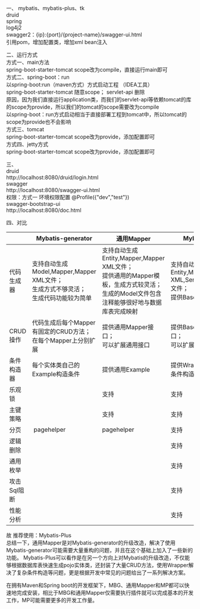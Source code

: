 一、
mybatis、mybatis-plus、tk <br>
druid <br>
spring <br>
log4j2 <br>
swagger2：{ip}:{port}/{project-name}/swagger-ui.html <br>
    引用pom，增加配置类，增加xml bean注入 <br>

二、运行方式 <br>
方式一、main方法 <br>
    spring-boot-starter-tomcat scope改为compile，直接运行main即可 <br>
方式二、spring-boot：run <br>
    以spring-boot:run（maven方式）方式启动工程 （IDEA工具） <br>
    spring-boot-starter-tomcat 随意scope； servlet-api 删除 <br>
    原因，因为我们直接运行application类，而我们的servlet-api等依赖tomcat的库的scope为provide，所以我们的tomcat的scope需要改为compile  <br>
        以spring-boot：run方式启动相当于直接部署工程到tomcat中，所以tomcat的scope为provide也不会影响 <br>
方式三、tomcat <br>
    spring-boot-starter-tomcat scope改为provide，添加配置即可 <br>
方式四、jetty方式 <br>
    spring-boot-starter-tomcat scope改为provide，添加配置即可 <br>

三、<br>
druid <br>
    http://localhost:8080/druid/login.html <br>
swagger <br>
    http://localhost:8080/swagger-ui.html <br>
    权限：方式一 环境权限配置 @Profile({"dev","test"}) <br>
swagger-bootstrap-ui <br>
    http://localhost:8080/doc.html <br>

四、对比 <br>

|         | Mybatis-generator | 通用Mapper| Mybatis-Plus     |
|---------|-------------------|--------------|------------------|
| 代码生成器   | 支持自动生成Model,Mapper,Mapper XML文件；<br>生成方式不够灵活；<br>生成代码功能较为简单 | 支持自动生成Entity,Mapper,Mapper XML文件；<br>提供通用的Mapper模板，生成方式较灵活；<br>生成的Model文件包含注释能够很好地与数据库表完成映射 | 支持自动生成Entity,Mapper,Mapper XML,Service,Controller文件；<br>提供BaseMapper接口 |
| CRUD操作  | 代码生成后每个Mapper有固定的CRUD方法；<br>在每个Mapper上分别扩展 | 提供通用Mapper接口；<br>可以扩展通用接口 | 提供BaseMapper接口；<br>可以扩展通用接口   |
| 条件构造器   | 每个实体类自己的Example构造条件| 提供通用Example   | 提供Wrapper进行复杂条件构造  |
| 乐观锁     |                   | 支持       | 支持      |
| 主键策略    |                  | 支持       | 支持      |
| 分页      |  pagehelper       | pagehelper| 支持      |
| 逻辑删除    |                  |          | 支持      |
| 通用枚举    |                  |          | 支持      |
| 攻击Sql阻断 |                  |          | 支持      |
| 性能分析    |                  |          | 支持      |

故 推荐使用：Mybatis-Plus  
总结一下，通用Mapper是对Mybatis-generator的升级改造，解决了使用Mybatis-generator可能需要大量重构的问题，并且在这个基础上加入了一些新的功能。
Mybatis-Plus可以看作是在另一个方向上对Mybatis的升级改造，不仅能够根据数据库表快速生成pojo实体类，还封装了大量CRUD方法，使用Wrapper解决了复杂条件构造等问题，更是根据开发中常见的问题给出了一系列解决方案。

在拥有Maven和Spring boot的开发框架下，MBG、通用Mapper和MP都可以快速地完成安装，相比于MBG和通用Mapper仅需要执行插件就可以完成基本的开发工作，MP可能需要更多的开发工作量。
